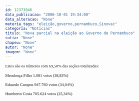 ```yaml
---
id: 12373046
data_publicacao: "2006-10-01 19:34:00"
data_alteracao: "None"
materia_tags: "eleição,governo,pernambuco,Sinovac"
categoria: "Notícias"
titulo: "Nova parcial na eleição ao Governo de Pernambuco"
sutia: "None"
chapeu: "None"
autor: "None"
imagem: "None"
---
```

<p><B><FONT size=1></p>
<p><P></B></FONT><FONT size=2><FONT face=Verdana>Estes são os números com 69,58% das seções totalizadas:</FONT></P></p>
<p><P><FONT face=Verdana>Mendonça Filho 1.081 votos (38,83%)</FONT></P></p>
<p><P><FONT face=Verdana>Eduardo Campos 947.760 votos (34,04%)</FONT></P></p>
<p><P><FONT face=Verdana>Humberto Costa 705.624 votos (25,34%)</FONT></P></FONT> </p>
